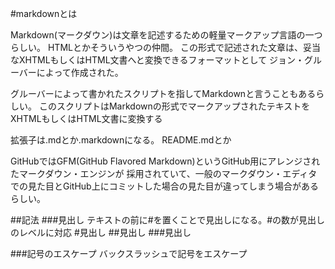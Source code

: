 #markdownとは

Markdown(マークダウン)は文章を記述するための軽量マークアップ言語の一つらしい。
HTMLとかそういうやつの仲間。
この形式で記述された文章は、妥当なXHTMLもしくはHTML文書へと変換できるフォーマットとして
ジョン・グルーバーによって作成された。

グルーバーによって書かれたスクリプトを指してMarkdownと言うこともあるらしい。
このスクリプトはMarkdownの形式でマークアップされたテキストをXHTMLもしくはHTML文書に変換する

拡張子は.mdとか.markdownになる。
README.mdとか

GitHubではGFM(GitHub Flavored Markdown)というGitHub用にアレンジされたマークダウン・エンジンが
採用されていて、一般のマークダウン・エディタでの見た目とGitHub上にコミットした場合の見た目が違ってしまう場合があるらしい。

##記法
###見出し
テキストの前に#を置くことで見出しになる。\#の数が見出しのレベルに対応
#見出し
##見出し
###見出し


###記号のエスケープ
バックスラッシュで記号をエスケープ